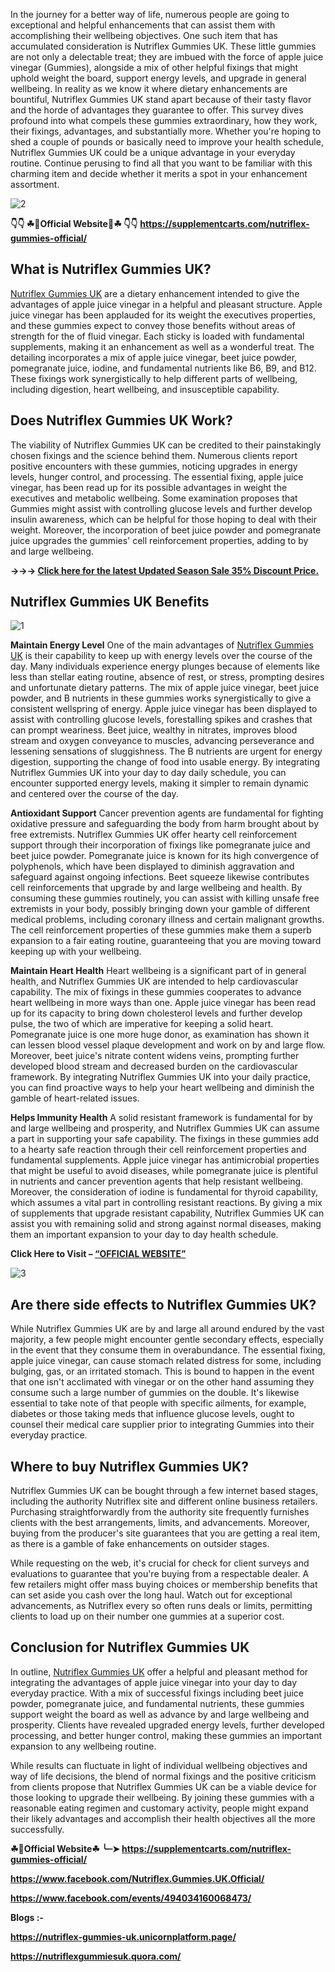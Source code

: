 In the journey for a better way of life, numerous people are going to exceptional and helpful enhancements that can assist them with accomplishing their wellbeing objectives. One such item that has accumulated consideration is Nutriflex Gummies UK. These little gummies are not only a delectable treat; they are imbued with the force of apple juice vinegar (Gummies), alongside a mix of other helpful fixings that might uphold weight the board, support energy levels, and upgrade in general wellbeing. In reality as we know it where dietary enhancements are bountiful, Nutriflex Gummies UK stand apart because of their tasty flavor and the horde of advantages they guarantee to offer. This survey dives profound into what compels these gummies extraordinary, how they work, their fixings, advantages, and substantially more. Whether you're hoping to shed a couple of pounds or basically need to improve your health schedule, Nutriflex Gummies UK could be a unique advantage in your everyday routine. Continue perusing to find all that you want to be familiar with this charming item and decide whether it merits a spot in your enhancement assortment.

![2](https://github.com/user-attachments/assets/f3ec2294-cbf5-48af-be15-c1acca378ae4)


**👇👇 ☘📣Official Website📣☘ 👇👇**
**https://supplementcarts.com/nutriflex-gummies-official/**

## What is Nutriflex Gummies UK?

[Nutriflex Gummies UK](https://healthquerys.com/nutriflex-gummies-uk-reviews/) are a dietary enhancement intended to give the advantages of apple juice vinegar in a helpful and pleasant structure. Apple juice vinegar has been applauded for its weight the executives properties, and these gummies expect to convey those benefits without areas of strength for the of fluid vinegar. Each sticky is loaded with fundamental supplements, making it an enhancement as well as a wonderful treat. The detailing incorporates a mix of apple juice vinegar, beet juice powder, pomegranate juice, iodine, and fundamental nutrients like B6, B9, and B12. These fixings work synergistically to help different parts of wellbeing, including digestion, heart wellbeing, and insusceptible capability.


## Does Nutriflex Gummies UK Work?

The viability of Nutriflex Gummies UK can be credited to their painstakingly chosen fixings and the science behind them. Numerous clients report positive encounters with these gummies, noticing upgrades in energy levels, hunger control, and processing. The essential fixing, apple juice vinegar, has been read up for its possible advantages in weight the executives and metabolic wellbeing. Some examination proposes that Gummies might assist with controlling glucose levels and further develop insulin awareness, which can be helpful for those hoping to deal with their weight. Moreover, the incorporation of beet juice powder and pomegranate juice upgrades the gummies' cell reinforcement properties, adding to by and large wellbeing.

**→→→ [Click here for the latest Updated Season Sale 35% Discount Price.](https://supplementcarts.com/nutriflex-gummies-official/)**

## Nutriflex Gummies UK Benefits

![1](https://github.com/user-attachments/assets/eddc8d7c-30de-4d56-b211-0de18c080880)


**Maintain Energy Level**
One of the main advantages of [Nutriflex Gummies UK](https://healthquerys.com/nutriflex-gummies-uk-reviews/) is their capability to keep up with energy levels over the course of the day. Many individuals experience energy plunges because of elements like less than stellar eating routine, absence of rest, or stress, prompting desires and unfortunate dietary patterns. The mix of apple juice vinegar, beet juice powder, and B nutrients in these gummies works synergistically to give a consistent wellspring of energy. Apple juice vinegar has been displayed to assist with controlling glucose levels, forestalling spikes and crashes that can prompt weariness. Beet juice, wealthy in nitrates, improves blood stream and oxygen conveyance to muscles, advancing perseverance and lessening sensations of sluggishness. The B nutrients are urgent for energy digestion, supporting the change of food into usable energy. By integrating Nutriflex Gummies UK into your day to day daily schedule, you can encounter supported energy levels, making it simpler to remain dynamic and centered over the course of the day.

**Antioxidant Support**
Cancer prevention agents are fundamental for fighting oxidative pressure and safeguarding the body from harm brought about by free extremists. Nutriflex Gummies UK offer hearty cell reinforcement support through their incorporation of fixings like pomegranate juice and beet juice powder. Pomegranate juice is known for its high convergence of polyphenols, which have been displayed to diminish aggravation and safeguard against ongoing infections. Beet squeeze likewise contributes cell reinforcements that upgrade by and large wellbeing and health. By consuming these gummies routinely, you can assist with killing unsafe free extremists in your body, possibly bringing down your gamble of different medical problems, including coronary illness and certain malignant growths. The cell reinforcement properties of these gummies make them a superb expansion to a fair eating routine, guaranteeing that you are moving toward keeping up with your wellbeing.

**Maintain Heart Health**
Heart wellbeing is a significant part of in general health, and Nutriflex Gummies UK are intended to help cardiovascular capability. The mix of fixings in these gummies cooperates to advance heart wellbeing in more ways than one. Apple juice vinegar has been read up for its capacity to bring down cholesterol levels and further develop pulse, the two of which are imperative for keeping a solid heart. Pomegranate juice is one more huge donor, as examination has shown it can lessen blood vessel plaque development and work on by and large flow. Moreover, beet juice's nitrate content widens veins, prompting further developed blood stream and decreased burden on the cardiovascular framework. By integrating Nutriflex Gummies UK into your daily practice, you can find proactive ways to help your heart wellbeing and diminish the gamble of heart-related issues.

**Helps Immunity Health**
A solid resistant framework is fundamental for by and large wellbeing and prosperity, and Nutriflex Gummies UK can assume a part in supporting your safe capability. The fixings in these gummies add to a hearty safe reaction through their cell reinforcement properties and fundamental supplements. Apple juice vinegar has antimicrobial properties that might be useful to avoid diseases, while pomegranate juice is plentiful in nutrients and cancer prevention agents that help resistant wellbeing. Moreover, the consideration of iodine is fundamental for thyroid capability, which assumes a vital part in controlling resistant reactions. By giving a mix of supplements that upgrade resistant capability, Nutriflex Gummies UK can assist you with remaining solid and strong against normal diseases, making them an important expansion to your day to day health schedule.

**Click Here to Visit – [“OFFICIAL WEBSITE”](https://supplementcarts.com/nutriflex-gummies-official/)**

![3](https://github.com/user-attachments/assets/3c947cf9-4d14-4b04-b7d7-31e4e053df09)


## Are there side effects to Nutriflex Gummies UK?

While Nutriflex Gummies UK are by and large all around endured by the vast majority, a few people might encounter gentle secondary effects, especially in the event that they consume them in overabundance. The essential fixing, apple juice vinegar, can cause stomach related distress for some, including bulging, gas, or an irritated stomach. This is bound to happen in the event that one isn't acclimated with vinegar or on the other hand assuming they consume such a large number of gummies on the double. It's likewise essential to take note of that people with specific ailments, for example, diabetes or those taking meds that influence glucose levels, ought to counsel their medical care supplier prior to integrating Gummies into their everyday practice.

## Where to buy Nutriflex Gummies UK?

Nutriflex Gummies UK can be bought through a few internet based stages, including the authority Nutriflex site and different online business retailers. Purchasing straightforwardly from the authority site frequently furnishes clients with the best arrangements, limits, and advancements. Moreover, buying from the producer's site guarantees that you are getting a real item, as there is a gamble of fake enhancements on outsider stages.

While requesting on the web, it's crucial for check for client surveys and evaluations to guarantee that you're buying from a respectable dealer. A few retailers might offer mass buying choices or membership benefits that can set aside you cash over the long haul. Watch out for exceptional advancements, as Nutriflex every so often runs deals or limits, permitting clients to load up on their number one gummies at a superior cost.

## Conclusion for Nutriflex Gummies UK

In outline, [Nutriflex Gummies UK](https://healthquerys.com/nutriflex-gummies-uk-reviews/) offer a helpful and pleasant method for integrating the advantages of apple juice vinegar into your day to day everyday practice. With a mix of successful fixings including beet juice powder, pomegranate juice, and fundamental nutrients, these gummies support weight the board as well as advance by and large wellbeing and prosperity. Clients have revealed upgraded energy levels, further developed processing, and better hunger control, making these gummies an important expansion to any wellbeing routine.

While results can fluctuate in light of individual wellbeing objectives and way of life decisions, the blend of normal fixings and the positive criticism from clients propose that Nutriflex Gummies UK can be a viable device for those looking to upgrade their wellbeing. By joining these gummies with a reasonable eating regimen and customary activity, people might expand their likely advantages and accomplish their health objectives all the more successfully.

**☘📣Official Website☘ ╰┈➤ https://supplementcarts.com/nutriflex-gummies-official/**

**https://www.facebook.com/Nutriflex.Gummies.UK.Official/**

**https://www.facebook.com/events/494034160068473/**

**Blogs :-** 

**https://nutriflex-gummies-uk.unicornplatform.page/**

**https://nutriflexgummiesuk.quora.com/**
